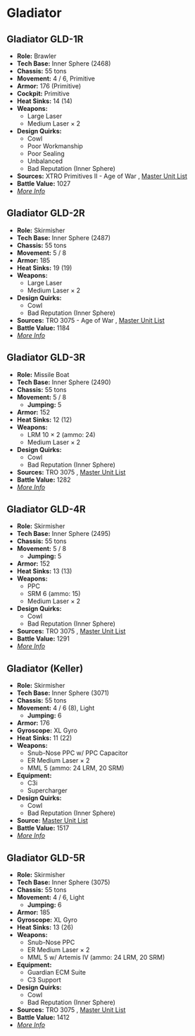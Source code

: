# Gladiator 

## Gladiator GLD-1R 

- **Role:** Brawler 
- **Tech Base:** Inner Sphere (2468) 
- **Chassis:** 55 tons 
- **Movement:** 4 / 6, Primitive 
- **Armor:** 176 (Primitive) 
- **Cockpit:** Primitive 
- **Heat Sinks:** 14 (14) 
- **Weapons:** 
  - Large Laser 
  - Medium Laser × 2 
- **Design Quirks:** 
  - Cowl 
  - Poor Workmanship 
  - Poor Sealing 
  - Unbalanced 
  - Bad Reputation (Inner Sphere) 
- **Sources:** XTRO Primitives II - Age of War , [Master Unit List](http://masterunitlist.info/Unit/Details/1198) 
- **Battle Value:** 1027 
- [*More Info*](gladiator/gladiator_gld-1r.md) 

## Gladiator GLD-2R 

- **Role:** Skirmisher 
- **Tech Base:** Inner Sphere (2487) 
- **Chassis:** 55 tons 
- **Movement:** 5 / 8 
- **Armor:** 185 
- **Heat Sinks:** 19 (19) 
- **Weapons:** 
  - Large Laser 
  - Medium Laser × 2 
- **Design Quirks:** 
  - Cowl 
  - Bad Reputation (Inner Sphere) 
- **Sources:** TRO 3075 - Age of War , [Master Unit List](http://masterunitlist.info/Unit/Details/1199) 
- **Battle Value:** 1184 
- [*More Info*](gladiator/gladiator_gld-2r.md) 

## Gladiator GLD-3R 

- **Role:** Missile Boat 
- **Tech Base:** Inner Sphere (2490) 
- **Chassis:** 55 tons 
- **Movement:** 5 / 8 
  - **Jumping:** 5 
- **Armor:** 152 
- **Heat Sinks:** 12 (12) 
- **Weapons:** 
  - LRM 10 × 2 (ammo: 24) 
  - Medium Laser × 2 
- **Design Quirks:** 
  - Cowl 
  - Bad Reputation (Inner Sphere) 
- **Sources:** TRO 3075 , [Master Unit List](http://masterunitlist.info/Unit/Details/1200) 
- **Battle Value:** 1282 
- [*More Info*](gladiator/gladiator_gld-3r.md) 

## Gladiator GLD-4R 

- **Role:** Skirmisher 
- **Tech Base:** Inner Sphere (2495) 
- **Chassis:** 55 tons 
- **Movement:** 5 / 8 
  - **Jumping:** 5 
- **Armor:** 152 
- **Heat Sinks:** 13 (13) 
- **Weapons:** 
  - PPC 
  - SRM 6 (ammo: 15) 
  - Medium Laser × 2 
- **Design Quirks:** 
  - Cowl 
  - Bad Reputation (Inner Sphere) 
- **Sources:** TRO 3075 , [Master Unit List](http://masterunitlist.info/Unit/Details/1201) 
- **Battle Value:** 1291 
- [*More Info*](gladiator/gladiator_gld-4r.md) 

## Gladiator (Keller) 

- **Role:** Skirmisher 
- **Tech Base:** Inner Sphere (3071) 
- **Chassis:** 55 tons 
- **Movement:** 4 / 6 (8), Light 
  - **Jumping:** 6 
- **Armor:** 176 
- **Gyroscope:** XL Gyro 
- **Heat Sinks:** 11 (22) 
- **Weapons:** 
  - Snub-Nose PPC w/ PPC Capacitor 
  - ER Medium Laser × 2 
  - MML 5 (ammo: 24 LRM, 20 SRM) 
- **Equipment:** 
  - C3i 
  - Supercharger 
- **Design Quirks:** 
  - Cowl 
  - Bad Reputation (Inner Sphere) 
- **Source:** [Master Unit List](http://masterunitlist.info/Unit/Details/1197) 
- **Battle Value:** 1517 
- [*More Info*](gladiator/gladiator_keller.md) 

## Gladiator GLD-5R 

- **Role:** Skirmisher 
- **Tech Base:** Inner Sphere (3075) 
- **Chassis:** 55 tons 
- **Movement:** 4 / 6, Light 
  - **Jumping:** 6 
- **Armor:** 185 
- **Gyroscope:** XL Gyro 
- **Heat Sinks:** 13 (26) 
- **Weapons:** 
  - Snub-Nose PPC 
  - ER Medium Laser × 2 
  - MML 5 w/ Artemis IV (ammo: 24 LRM, 20 SRM) 
- **Equipment:** 
  - Guardian ECM Suite 
  - C3 Support 
- **Design Quirks:** 
  - Cowl 
  - Bad Reputation (Inner Sphere) 
- **Sources:** TRO 3075 , [Master Unit List](http://masterunitlist.info/Unit/Details/1202) 
- **Battle Value:** 1412 
- [*More Info*](gladiator/gladiator_gld-5r.md) 

